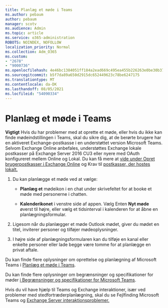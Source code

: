 ```yaml
---
title: Planlæg et møde i Teams
ms.author: pebaum
author: pebaum
manager: scotv
ms.audience: Admin
ms.topic: article
ms.service: o365-administration
ROBOTS: NOINDEX, NOFOLLOW
localization_priority: Normal
ms.collection: Adm_O365
ms.custom:
- "2678"
- "9000736"
ms.openlocfilehash: 4e46bc1384051ff184a2ead669c495ea455b226263e0be30b37a339151d810a4
ms.sourcegitcommit: b5f7da89a650d2915dc652449623c78be6247175
ms.translationtype: MT
ms.contentlocale: da-DK
ms.lasthandoff: 08/05/2021
ms.locfileid: "54090334"
---
```

# <a name="schedule-a-meeting-in-teams"></a>Planlæg et møde i Teams

**Vigtigt** Hvis du har problemer med at oprette et møde, eller hvis du ikke kan finde mødeindstillingen i Teams, skal du sikre dig, at de berørte brugere har en aktiveret Exchange-postkasse i en understøttet version Microsoft Teams. Selvom Exchange Online anbefales, understøttes Exchange lokale postkasser på Exchange Server 2016 CU3 eller nyere med OAuth konfigureret mellem Online og Lokal. Du kan få mere at [vide under Opret brugerpostkasser i Exchange Online](https://docs.microsoft.com/exchange/recipients-in-exchange-online/create-user-mailboxes) og Krav til [postkasser, der hostes lokalt.](https://docs.microsoft.com/microsoftteams/exchange-teams-interact#requirements-for-mailboxes-hosted-on-premises) 

1. Du kan planlægge et møde ved at vælge:

    - **Planlæg et** mødeikon i en chat under skrivefeltet for at booke et møde med personerne i chatten.

    - **Kalenderikonet** i venstre side af appen. Vælg Enten **Nyt møde** øverst til højre, eller vælg et tidsinterval i kalenderen for at åbne en planlægningsformular.

2. Ligesom når du planlægger et møde Outlook mødet, giver du mødet en titel, inviterer personer og tilføjer mødeoplysninger.

3. I højre side af planlægningsformularen kan du tilføje en kanal eller enkelte personer eller lade begge være tomme for at planlægge en privat aftale.

Du kan finde flere oplysninger om oprettelse og planlægning af Microsoft Teams i [Planlæg et møde i Teams](https://support.office.com/article/Schedule-a-meeting-in-Teams-943507a9-8583-4c58-b5d2-8ec8265e04e5).

Du kan finde flere oplysninger om begrænsninger og specifikationer for møder [i Begrænsninger og specifikationer for Microsoft Teams](https://docs.microsoft.com/microsoftteams/limits-specifications-teams#meetings-and-calls).

Hvis du vil have hjælp til Teams og Exchange interaktioner, især ved problemer med stedfortræderplanlægning, skal du se Fejlfinding Microsoft Teams og [Exchange Server interaktionsproblemer.](https://docs.microsoft.com/microsoftteams/troubleshoot/known-issues/teams-exchange-interaction-issue)
